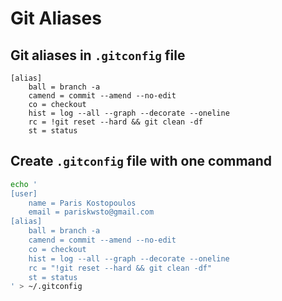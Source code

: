 # Git Aliases

## Git aliases in `.gitconfig` file

```.gitconfig title=".gitconfig"
[alias]
    ball = branch -a
    camend = commit --amend --no-edit
    co = checkout
    hist = log --all --graph --decorate --oneline
    rc = !git reset --hard && git clean -df
    st = status
```

## Create `.gitconfig` file with one command

```sh
echo '
[user]
	name = Paris Kostopoulos
	email = pariskwsto@gmail.com
[alias]
	ball = branch -a
	camend = commit --amend --no-edit
	co = checkout
	hist = log --all --graph --decorate --oneline
	rc = "!git reset --hard && git clean -df"
	st = status
' > ~/.gitconfig
```
